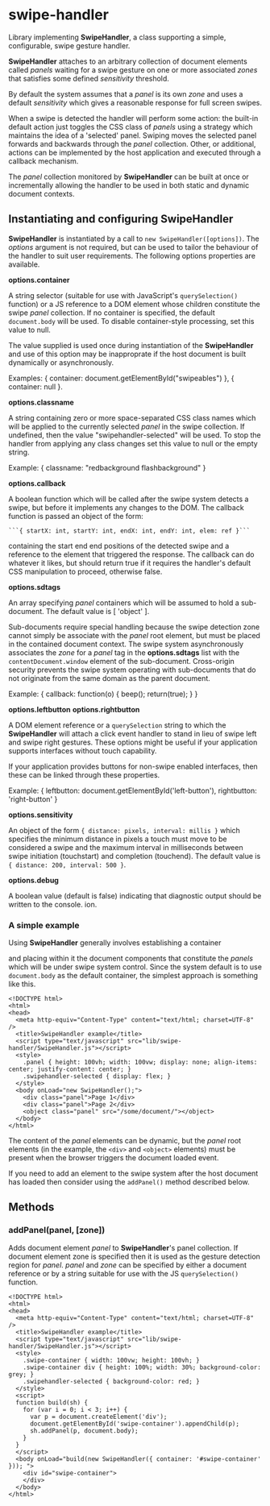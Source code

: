 # swipe-handler

Library implementing __SwipeHandler__, a class supporting a simple, configurable,
swipe gesture handler.

__SwipeHandler__ attaches to an arbitrary collection of document elements called
_panels_ waiting for a swipe gesture on one or more associated _zones_ that
satisfies some defined _sensitivity_ threshold.

By default the system assumes that a _panel_ is its own _zone_ and uses a
default _sensitivity_ which gives a reasonable response for full screen
swipes.

When a swipe is detected the handler will perform some action: the built-in default
action just toggles the CSS class of _panels_ using a strategy which maintains the
idea of a 'selected' panel.  Swiping moves the selected panel forwards and backwards
through the _panel_ collection.  Other, or additional, actions can be implemented
by the host application and executed through a callback mechanism.

The _panel_ collection monitored by __SwipeHandler__ can be built at once or
incrementally allowing the handler to be used in both static and dynamic document
contexts.

## Instantiating and configuring SwipeHandler

__SwipeHandler__ is instantiated by a call to ```new SwipeHandler([options])```.
The _options_ argument is not required, but can be used to tailor the behaviour of
the handler to suit user requirements.  The following options properties are available.

__options.container__

A string selector (suitable for use with JavaScript's ```querySelection()``` function)
or a JS reference to a DOM element whose children constitute the swipe _panel_ collection.
If no container is specified, the default ```document.body``` will be used.  To disable
container-style processing, set this value to null.

The value supplied is used once during instantiation of the __SwipeHandler__ and use of
this option may be inapproprate if the host document is built dynamically or asynchronously.

Examples: { container: document.getElementById("swipeables") }, { container: null }.

__options.classname__

A string containing zero or more space-separated CSS class names which will be applied
to the currently selected _panel_ in the swipe collection.  If undefined, then the value
"swipehandler-selected" will be used. To stop the handler from applying any class changes
set this value to null or the empty string.

Example: { classname: "redbackground flashbackground" }

__options.callback__

A boolean function which will be called after the swipe system detects a swipe, but before
it implements any changes to the DOM.  The callback function is passed an object of the form:

    ```{ startX: int, startY: int, endX: int, endY: int, elem: ref }```
    
containing the start end end positions of the detected swipe and a reference to the element
that triggered the response.  The callback can do whatever it likes, but should return true
if it requires the handler's default CSS manipulation to proceed, otherwise false.

__options.sdtags__

An array specifying _panel_ containers which will be assumed to hold a sub-document.  The
default value is [ 'object' ].

Sub-documents require special handling because the swipe detection zone cannot simply be
associate with the _panel_ root element, but must be placed in the contained document
context.  The swipe system asynchronously associates the _zone_ for a _panel_ tag in the
__options.sdtags__ list with the ```contentDocument.window``` element of the
sub-document.  Cross-origin security prevents the swipe system operating with sub-documents
that do not originate from the same domain as the parent document.

Example: { callback: function(o) { beep(); return(true); } }

__options.leftbutton__
__options.rightbutton__

A DOM element reference or a ```querySelection``` string to which the __SwipeHandler__ will
attach a click event handler to stand in lieu of swipe left and swipe right gestures.  These
options might be useful if your application supports interfaces without touch capability.

If your application provides buttons for non-swipe enabled interfaces, then these can be
linked through these properties.

Example: { leftbutton: document.getElementById('left-button'), rightbutton: 'right-button' }

__options.sensitivity__

An object of the form ```{ distance: pixels, interval: millis }``` which specifies the minimum
distance in pixels a touch must move to be considered a swipe and the maximum interval in
milliseconds between swipe initiation (touchstart) and completion (touchend).  The default value
is ```{ distance: 200, interval: 500 }```.

__options.debug__

A boolean value (default is false) indicating that diagnostic output should be written to
the console.
ion.
  
### A simple example

Using __SwipeHandler__ generally involves establishing a container <div> and placing
within it the document components that constitute the _panels_ which will be under
swipe system control.  Since the system default is to use ```document.body``` as the
default container, the simplest approach is something like this.
```
<!DOCTYPE html>
<html>
<head>
  <meta http-equiv="Content-Type" content="text/html; charset=UTF-8" />
  <title>SwipeHandler example</title>
  <script type="text/javascript" src="lib/swipe-handler/SwipeHandler.js"></script>
  <style>
    .panel { height: 100vh; width: 100vw; display: none; align-items: center; justify-content: center; }
    .swipehandler-selected { display: flex; }
  </style>
  <body onLoad="new SwipeHandler();">
    <div class="panel">Page 1</div>
    <div class="panel">Page 2</div>
    <object class="panel" src="/some/document/"></object>
  </body>
</html>

```
The content of the _panel_ elements can be dynamic, but the _panel_ root elements (in
the example, the ```<div>``` and ```<object>``` elements) must be present when the browser triggers
the document loaded event.
    
If you need to add an element to the swipe system after the host document has loaded
then consider using the ```addPanel()``` method described below.

## Methods

### addPanel(panel, [zone])

Adds document element _panel_ to __SwipeHandler__'s panel collection.  If document element zone is specified then it is used as the gesture detection region for _panel_.  _panel_ and _zone_ can be specified by either a document reference or by a string suitable for use with the JS ```querySelection()``` function.      
```
<!DOCTYPE html>
<html>
<head>
  <meta http-equiv="Content-Type" content="text/html; charset=UTF-8" />
  <title>SwipeHandler example</title>
  <script type="text/javascript" src="lib/swipe-handler/SwipeHandler.js"></script>
  <style>
    .swipe-container { width: 100vw; height: 100vh; }
    .swipe-container div { height: 100%; width: 30%; background-color: grey; }
    .swipehandler-selected { background-color: red; }
  </style>
  <script>
  function build(sh) {
    for (var i = 0; i < 3; i++) {
      var p = document.createElement('div');
      document.getElementById('swipe-container').appendChild(p);
      sh.addPanel(p, document.body);
    }
  }
  </script>
  <body onLoad="build(new SwipeHandler({ container: '#swipe-container' })); ">
    <div id="swipe-container">
    </div>
  </body>
</html>
```
